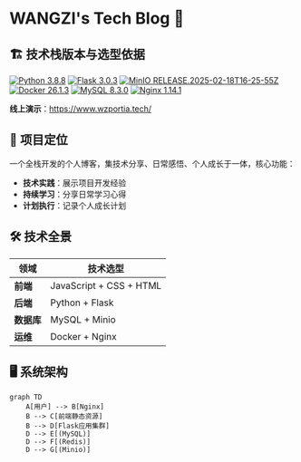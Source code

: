 # WANGZI's Tech Blog 🚀



## 🏗️ 技术栈版本与选型依据

[![Python 3.8.8](https://img.shields.io/badge/Python-3.8.8-3776AB?logo=python&logoColor=white)](https://www.python.org/)  [![Flask 3.0.3](https://img.shields.io/badge/Flask-3.0.3-000000?logo=flask&logoColor=white)](https://flask.palletsprojects.com/)  [![MinIO RELEASE.2025-02-18T16-25-55Z](https://img.shields.io/badge/MinIO-RELEASE.2025--02--18T16--25--55Z-7D42AE?logo=minio&logoColor=white)](https://min.io/)  [![Docker 26.1.3](https://img.shields.io/badge/Docker-26.1.3-2496ED?logo=docker&logoColor=white)](https://www.docker.com/)  [![MySQL 8.3.0](https://img.shields.io/badge/MySQL-8.3.0-4479A1?logo=mysql&logoColor=white)](https://www.mysql.com/)  [![Nginx 1.14.1](https://img.shields.io/badge/Nginx-1.14.1-009639?logo=nginx&logoColor=white)](https://nginx.org/)

**线上演示**：https://www.wzportia.tech/



## 🎯 项目定位

一个全栈开发的个人博客，集技术分享、日常感悟、个人成长于一体，核心功能：
- **技术实践**：展示项目开发经验
- **持续学习**：分享日常学习心得
- **计划执行**：记录个人成长计划



## 🛠 技术全景

| 领域       | 技术选型                |
| ---------- | ----------------------- |
| **前端**   | JavaScript + CSS + HTML |
| **后端**   | Python + Flask          |
| **数据库** | MySQL + Minio           |
| **运维**   | Docker + Nginx          |



## 🖥 系统架构

```mermaid
graph TD
    A[用户] --> B[Nginx]
    B --> C[前端静态资源]
    B --> D[Flask应用集群]
    D --> E[(MySQL)]
    D --> F[(Redis)]
    D --> G[(Minio)]

```
